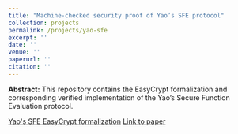 ```yaml
---
title: "Machine-checked security proof of Yao’s SFE protocol"
collection: projects
permalink: /projects/yao-sfe
excerpt: ''
date: ''
venue: ''
paperurl: ''
citation: ''
---
```

**Abstract:** This repository contains the EasyCrypt formalization and corresponding verified implementation of the Yao’s Secure Function Evaluation protocol.

[Yao's SFE EasyCrypt formalization](https://gitlab.com/gcircuits/yao)
[Link to paper](https://vm2p.github.io/publication/2017-10-paper-ccs17)